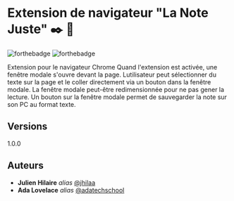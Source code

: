 # Extension de navigateur "La Note Juste" :black_nib: :musical_note:

![forthebadge](https://img.shields.io/badge/chrome-f542e6)  ![forthebadge](https://img.shields.io/badge/work--efficiency-49cade)  

Extension pour le navigateur Chrome
Quand l'extension est activée, une fenêtre modale s'ouvre devant la page. Lutilisateur peut sélectionner du texte sur la page et le coller directement via un bouton dans la fenêtre modale.
La fenêtre modale peut-être redimensionnée pour ne pas gener la lecture.
Un bouton sur la fenêtre modale permet de sauvegarder la note sur son PC au format texte.

## Versions
1.0.0

## Auteurs
* **Julien Hilaire** _alias_ [@jhilaa](https://github.com/jhilaa)
* **Ada Lovelace** _alias_ [@adatechschool](https://github.com/adatechschool)


